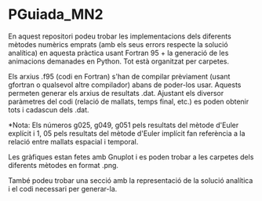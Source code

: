 # PGuiada_MN2
En aquest repositori podeu trobar les implementacions dels diferents mètodes numèrics emprats (amb els seus errors respecte la solució analítica) en aquesta pràctica usant Fortran 95 + la generació de les animacions demanades en Python. Tot està organitzat per carpetes. 

Els arxius .f95 (codi en Fortran) s'han de compilar prèviament (usant gfortran o qualsevol altre compilador) abans de poder-los usar. Aquests permeten generar els arxius de resultats .dat. Ajustant els diversor paràmetres del codi (relació de mallats, temps final, etc.) es poden obtenir tots i cadascun dels .dat.

*Nota: Els números g025, g049, g051 pels resultats del mètode d'Euler explícit i 1, 05 pels resultats del mètode d'Euler implícit fan referència a la relació entre mallats espacial i temporal.

Les gràfiques estan fetes amb Gnuplot i es poden trobar a les carpetes dels diferents mètodes en format .png.

També podeu trobar una secció amb la representació de la solució analítica i el codi necessari per generar-la.